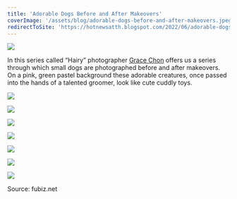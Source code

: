 ```yaml
---
title: 'Adorable Dogs Before and After Makeovers'
coverImage: '/assets/blog/adorable-dogs-before-and-after-makeovers.jpeg'
redirectToSite: 'https://hotnewsatth.blogspot.com/2022/06/adorable-dogs-before-and-after-makeovers.html'
---
```


![](https://blogger.googleusercontent.com/img/b/R29vZ2xl/AVvXsEgqTgoDpxoCM39eTwhxXc7yq4XAbHP-8vyKrzt33F2JMv57j-KI4oLuxE5iAromNfkIP4ZBOAIcTJzAdQ_Cnwe9z3Ek_VM8E4B3zhoyIpzhhK0GGxwecHsDrYiKy1oKVJ_ig0xMlVbQBJvQcb1i7j1mDt4leijroUYRJ8iFL_bUCTP8HtjRyOQgCbHg/-rw/dogs-0.jpeg)

In this series called “Hairy” photographer [Grace Chon](http://www.gracechon.com/) offers us a series through which small dogs are photographed before and after makeovers. On a pink, green pastel background these adorable creatures, once passed into the hands of a talented groomer, look like cute cuddly toys.

![](https://blogger.googleusercontent.com/img/b/R29vZ2xl/AVvXsEgSuiUzIqxXQE2gDdVD1q1oJKDtTEN8-tUBWz8rVMN6g_AywkLn08-vhy8XXGB8Ewz4Nal1ufXyUBE-1TLLe2glu_hIuLJ0c688IkcZ9K4ddXSpm0Xn2kTHd87DMyinu55FIiVXWEYCMROB124qpe17W6OT9UDK4bk5dzJLqzdg7ZXC67T2Eifu0RVb/-rw/dogs-3.jpeg)

![](https://blogger.googleusercontent.com/img/b/R29vZ2xl/AVvXsEiy7op0Af0NemSYaciLs2DfIXLH4QSBQWEcINZbQuKBeWFE2MArZsRvOPrWS1nroGyPkPG1-PopwQEs3K7XUz0jBf9_gg90-l2rlMauxv5p4BJICcnGrQHfmtZh8-VL45lr4X8qgOmIxrHgYDY9EYiocxYN2ymFS7hvmGpu69DSdCnC4FZyVeGzXpLR/-rw/dogs-4.jpeg)

![](https://blogger.googleusercontent.com/img/b/R29vZ2xl/AVvXsEgZPGjp77BGV_G5JZST1WrfSVRv9vidkL1yHKi9ndLhYcifpqFO1ikBysbVTtWa8bp9KE7b63LldjnzLry_lJssT4VEPVvpTeKwKgo-xuWq2GAnM0Uiyo1sNyhvUQzilFmoSC2wDresATjXynrAcDwMmdRA1Y7VNSLXI7XHKnSU99dxhL6wSs_ulwA3/-rw/dogs-5.jpeg)

![](https://blogger.googleusercontent.com/img/b/R29vZ2xl/AVvXsEjb3sW8_NqcypZlEmXB5XEZ9DBv1KjlKWt6GTSC6E613G9nu-iQWsKIBMDqVKo0xIG3xDuZOExKhxhPkn4hsz3Q7v74rWsbv0gxWGREMGfPT8rTIU3C9YjIizHMpu-0iokL6Nz90hLkfReAVJ5-mo_YrHSN3hlMdoGrwMv47m2OcsPPks0VArUc70Tm/-rw/dogs-6.jpeg)

![](https://blogger.googleusercontent.com/img/b/R29vZ2xl/AVvXsEhK3CD2zV_VkZxYkfxXUgdhCmfuTWahcsFiZPblxymnJY2gmboOKPSmKyHQb_vgRc8mra11X1NGXGlMPOLxfPUSLtrXaUu55KYyym87FX9khA-FAApmyyq0sMnkByRcglumCHSuo5Rsr-oaOVRWF3f7TP0-40gCdBZbe9rDcpCdPJiHO6ENNjKfzTmS/-rw/dogs-7.jpeg)

![](https://blogger.googleusercontent.com/img/b/R29vZ2xl/AVvXsEgX7NmnvPlOirN7c8imtSkhYdxj8_TJlLD3lqrEbpxVyB2koPMR6Lx6kJrM_yoaGbfMoOnD9vEiELjqVvp50gSW5WQFnL0W6ewsYz7hK3M9USO2o5JkWRmi4j4Nk7PvhaxYPVk53-o3kpkRJsHMRWkfOFmLuOAbefjlGmbalihAwTTIt-DQU7RLteVg/-rw/dogs-8.jpeg)

![](https://blogger.googleusercontent.com/img/b/R29vZ2xl/AVvXsEhwqoUmjT0IJrkUR889dwoqlQ4Ouqo0w0GAMjhxiGk7f-v4dKKHU58Af6Kkb0LdiUtW1EcqylQuzFO5ROaUSC2saQRb8ouIT21Kdmsb0USeW2dcQbi8WtlQsjMffJIJ1-perAbbuc496B3UfdCzGSV13uRHyltzmdZ0YezG-BuqtKWfFXNu6yY3MmtU/-rw/dogs-1.jpeg)

Source: fubiz.net
